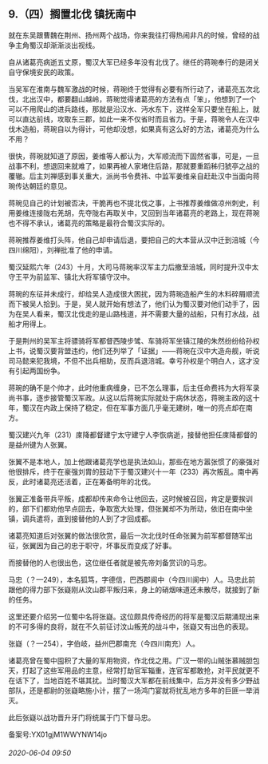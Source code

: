 ## 9.（四）搁置北伐 镇抚南中
就在东吴跟曹魏在荆州、扬州两个战场，你来我往打得热闹非凡的时候，曾经的战争主角蜀汉却渐渐淡出视线。



自从诸葛亮病逝五丈原，蜀汉大军已经多年没有北伐了。继任的蒋琬奉行的是闭关自守保境安民的政策。



当吴军在淮南与魏军激战的时候，蒋琬终于觉得有必要有所行动了，诸葛亮五次北伐，北出汉中，都要翻山越岭，蒋琬觉得诸葛亮的方法有点「笨」，他想到了一个可以不用爬山的进兵路线，那就是沿汉水、沔水东下，这样全军只要坐在船上，就可以直达前线，攻取东三郡，如此一来不仅省时而且省力。于是，蒋琬令人在汉中伐木造船，蒋琬自以为得计，可他却没想，如果真有这么好的方法，诸葛亮为什么不用？



很快，蒋琬就知道了原因，姜维等人都认为，大军顺流而下固然省事，可是，一旦战事不利，想退回来就难了，如果再被人家堵住后路，那就要重蹈秭归猇亭之战的覆辙。后主刘禅感到事关重大，派尚书令费祎、中监军姜维亲自赶赴汉中当面向蒋琬传达朝廷的意见。



蒋琬见自己的计划被否决，干脆再也不提北伐之事，上书推荐姜维做凉州刺史，利用姜维连接陇右羌胡，先夺陇右再取关中，又回到当年诸葛亮的老路上，现在蒋琬也不得不承认，诸葛亮的策略是最符合蜀汉实际的。



蒋琬推荐姜维打头阵，他自己却申请后退，要把自己的大本营从汉中迁到涪城（今四川绵阳），刘禅批准了他的申请。



蜀汉延熙六年（243）十月，大司马蒋琬率汉军主力后撤至涪城，同时提升汉中太守王平为前监军、镇北大将军镇守汉中。



蒋琬的东征并未成行，却给吴人造成很大困扰，因为蒋琬造船产生的木料碎屑顺流而下被吴人拾到。于是，吴人就开始有想法了，他们认为蜀汉要对他们动手了，因为在吴人看来，蜀汉北伐走的是山路栈道，并不需要大量的战船，只有打水战，战船才用得上。



于是荆州的吴军主将骠骑将军都督西陵步骘、车骑将军坐镇江陵的朱然纷纷给孙权上书，说蜀汉要背盟违约，他们还列举了「证据」——蒋琬在汉中大造舟舰，听说司马懿来犯我境，不但不出兵相助，反而兵退涪城。幸亏孙权是个明白人，这才没有引起两国纷争。



蒋琬的确不是个帅才，此时他重病缠身，已不怎么理事，后主任命费祎为大将军录尚书事，逐步接管蜀汉军政。从这以后蒋琬实际就处于病休状态，蒋琬主政的这十年，蜀汉在内政上保持了稳定，但在军事方面几乎毫无建树，唯一的亮点却在南方。



蜀汉建兴九年（231）庲降都督建宁太守建宁人李恢病逝，接替他担任庲降都督的是益州键为人张翼。



张翼不是本地人，加上他跟诸葛亮学也是执法如山，那些在地方嚣张惯了的豪强对他很排斥，终于在豪强刘胄的鼓动下于蜀汉建兴十一年（233）再次叛乱。南中再反，此时诸葛亮还活着，正在筹备明年的北伐。



张翼正准备带兵平叛，成都却传来命令让他回去，这时候被召回，肯定是要挨训的，部下们都劝他早点回去，争取宽大处理，但张翼却不为所动，依旧在南中坐镇，调兵遣将，直到接替他的人到了才回成都。



诸葛亮知道后对张翼的做法很欣赏，最后一次北伐时任命张翼为前军都督随军出征，张翼因为自己的忠于职守，坏事反而变成了好事。



而接替他的人也很出色，这位继任者就是被先帝刘备赏识的马忠。



马忠（？—249），本名狐笃，字德信，巴西郡阆中（今四川阆中）人。马忠此前跟他的得力部下张嶷刚从汶山郡平叛归来，身上的硝烟味道还未散尽，就接到了新的任务。



这里还要介绍另一位蜀中名将张嶷。这位颇具传奇经历的将军是蜀汉后期涌现出来的不可多得的良将，就在不久前征讨汶山叛羌的战斗中，张嶷又有出色的表现。



张嶷（？—254），字伯岐，益州巴郡南充（今四川南充）人。



诸葛亮曾在蜀中囤积了大量的军用物资，作北伐之用。广汉一带的山贼张慕贼胆包天，打起了这些军用品的主意，经常打劫官军辎重，连官军都敢抢，对平民就更不在话下了，当地百姓不堪其扰。当时蜀汉大军都在前线集中，后方并没有多少野战部队，还是都尉的张嶷略施小计，摆了一场鸿门宴就将扰乱地方多年的巨匪一举消灭。



此后张嶷以战功晋升牙门将统属于门下督马忠。



备案号:YX01gjM1WWYNW14jo


###### 2020-06-04 09:50
